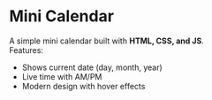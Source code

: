 # Mini Calendar

A simple mini calendar built with **HTML, CSS, and JS**.  
Features:
- Shows current date (day, month, year)
- Live time with AM/PM
- Modern design with hover effects